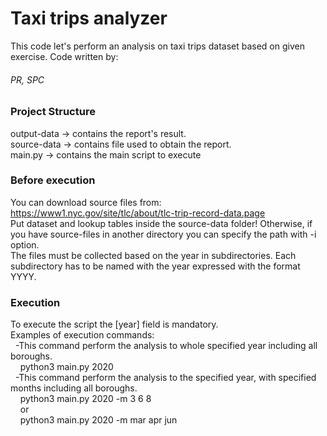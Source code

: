 # **Taxi trips analyzer**
This code let's perform an analysis on taxi trips dataset based on given exercise.
Code written by:
###### PR, SPC


### Project Structure
output-data -> contains the report's result.\
source-data -> contains file used to obtain the report.\
main.py -> contains the main script to execute

### Before execution
You can download source files from: https://www1.nyc.gov/site/tlc/about/tlc-trip-record-data.page \
Put dataset and lookup tables inside the source-data folder!
Otherwise, if you have source-files in another directory you can specify the path with -i option. \
The files must be collected based on the year in subdirectories. Each subdirectory has to be named with the year expressed
with the format YYYY.

### Execution
To execute the script the [year] field is mandatory.\
Examples of execution commands: \
&nbsp; -This command perform the analysis to whole specified year including all boroughs. \
&nbsp;&nbsp;&nbsp;&nbsp;python3 main.py 2020 \
&nbsp; -This command perform the analysis to the specified year, with specified months including all boroughs. \
&nbsp;&nbsp;&nbsp;&nbsp;python3 main.py 2020 -m 3 6 8 \
&nbsp;&nbsp;&nbsp;&nbsp;or \
&nbsp;&nbsp;&nbsp;&nbsp;python3 main.py 2020 -m mar apr jun







